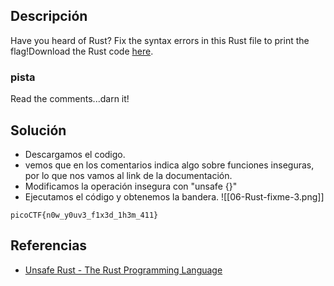 
## Descripción 

Have you heard of Rust? Fix the syntax errors in this Rust file to print the flag!Download the Rust code [here](https://challenge-files.picoctf.net/c_verbal_sleep/dcdaf491b35c1d0f5075e9583edbbb7aaea1dffb6ad32bc000e4d87b5200ff7b/fixme3.tar.gz).
### pista

Read the comments...darn it!
## Solución

- Descargamos el codigo.
- vemos que en los comentarios indica algo sobre funciones inseguras, por lo que nos vamos al link de la documentación.
- Modificamos la operación insegura con "unsafe {}"
- Ejecutamos el código y obtenemos la bandera.
![[06-Rust-fixme-3.png]]



```
picoCTF{n0w_y0uv3_f1x3d_1h3m_411}
```

## Referencias

- [Unsafe Rust - The Rust Programming Language](https://doc.rust-lang.org/book/ch20-01-unsafe-rust.html)